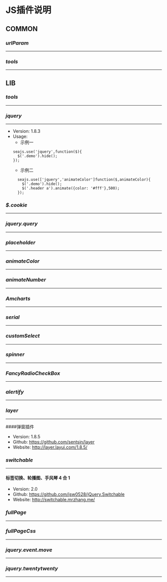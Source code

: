 # JS插件说明
## COMMON
### *urlParam*
---

### *tools*
---


## LIB

### *tools*
---

### *jquery*
---
* Version: 1.8.3
* Usage:
  *  示例一
  ```
  seajs.use('jquery',function($){
    $('.demo').hide();
  });
  ```
  *  示例二
  ```
    seajs.use(['jquery','animateColor']function($,animateColor){
      $('.demo').hide();
      $('.header a').animate({color: '#fff'},500);
    });
  ```

### *$.cookie*
---
### *jquery.query*
---
### *placeholder*
---
### *animateColor*
---
### *animateNumber*
---
### *Amcharts*
---
### *serial*
---
### *customSelect*
---
### *spinner*
---
### *FancyRadioCheckBox*
---
### *alertify*
---
### *layer*
---
####弹窗插件
* Version: 1.8.5
* Github: https://github.com/sentsin/layer
* Website: http://layer.layui.com/1.8.5/

### *switchable*
---
#### 标签切换、轮播图、手风琴 4 合 1
* Version: 2.0
* Github: https://github.com/jsw0528/jQuery.Switchable
* Website: http://switchable.mrzhang.me/

### *fullPage*
---

### *fullPageCss*
---
### *jquery.event.move*
---
### *jquery.twentytwenty*
---